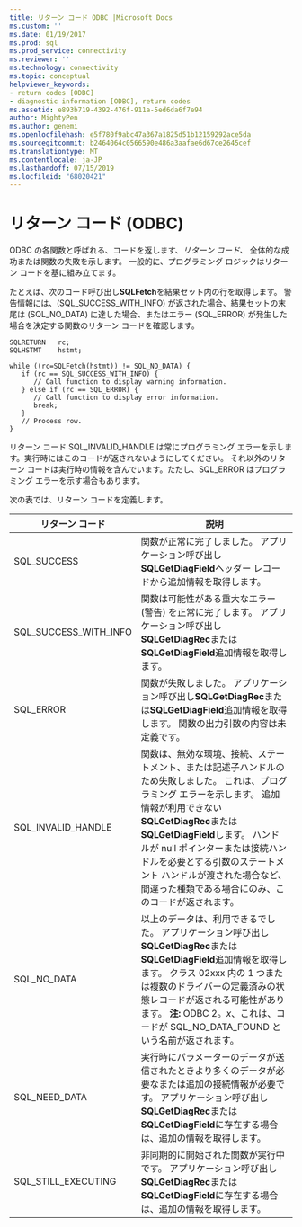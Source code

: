 ```yaml
---
title: リターン コード ODBC |Microsoft Docs
ms.custom: ''
ms.date: 01/19/2017
ms.prod: sql
ms.prod_service: connectivity
ms.reviewer: ''
ms.technology: connectivity
ms.topic: conceptual
helpviewer_keywords:
- return codes [ODBC]
- diagnostic information [ODBC], return codes
ms.assetid: e893b719-4392-476f-911a-5ed6da6f7e94
author: MightyPen
ms.author: genemi
ms.openlocfilehash: e5f780f9abc47a367a1825d51b12159292ace5da
ms.sourcegitcommit: b2464064c0566590e486a3aafae6d67ce2645cef
ms.translationtype: MT
ms.contentlocale: ja-JP
ms.lasthandoff: 07/15/2019
ms.locfileid: "68020421"
---
```

# <a name="return-codes-odbc"></a>リターン コード (ODBC)
ODBC の各関数と呼ばれる、コードを返します、*リターン コード、* 全体的な成功または関数の失敗を示します。 一般的に、プログラミング ロジックはリターン コードを基に組み立てます。  
  
 たとえば、次のコード呼び出し**SQLFetch**を結果セット内の行を取得します。 警告情報には、(SQL_SUCCESS_WITH_INFO) が返された場合、結果セットの末尾は (SQL_NO_DATA) に達した場合、またはエラー (SQL_ERROR) が発生した場合を決定する関数のリターン コードを確認します。  
  
```  
SQLRETURN   rc;  
SQLHSTMT    hstmt;  
  
while ((rc=SQLFetch(hstmt)) != SQL_NO_DATA) {  
   if (rc == SQL_SUCCESS_WITH_INFO) {  
      // Call function to display warning information.  
   } else if (rc == SQL_ERROR) {  
      // Call function to display error information.  
      break;  
   }  
   // Process row.  
}  
```  
  
 リターン コード SQL_INVALID_HANDLE は常にプログラミング エラーを示します。実行時にはこのコードが返されないようにしてください。 それ以外のリターン コードは実行時の情報を含んでいます。ただし、SQL_ERROR はプログラミング エラーを示す場合もあります。  
  
 次の表では、リターン コードを定義します。  
  
|リターン コード|説明|  
|-----------------|-----------------|  
|SQL_SUCCESS|関数が正常に完了しました。 アプリケーション呼び出し**SQLGetDiagField**ヘッダー レコードから追加情報を取得します。|  
|SQL_SUCCESS_WITH_INFO|関数は可能性がある重大なエラー (警告) を正常に完了します。 アプリケーション呼び出し**SQLGetDiagRec**または**SQLGetDiagField**追加情報を取得します。|  
|SQL_ERROR|関数が失敗しました。 アプリケーション呼び出し**SQLGetDiagRec**または**SQLGetDiagField**追加情報を取得します。 関数の出力引数の内容は未定義です。|  
|SQL_INVALID_HANDLE|関数は、無効な環境、接続、ステートメント、または記述子ハンドルのため失敗しました。 これは、プログラミング エラーを示します。 追加情報が利用できない**SQLGetDiagRec**または**SQLGetDiagField**します。 ハンドルが null ポインターまたは接続ハンドルを必要とする引数のステートメント ハンドルが渡された場合など、間違った種類である場合にのみ、このコードが返されます。|  
|SQL_NO_DATA|以上のデータは、利用できるでした。 アプリケーション呼び出し**SQLGetDiagRec**または**SQLGetDiagField**追加情報を取得します。 クラス 02xxx 内の 1 つまたは複数のドライバーの定義済みの状態レコードが返される可能性があります。 **注:** ODBC 2。*x*、これは、コードが SQL_NO_DATA_FOUND という名前が返されます。|  
|SQL_NEED_DATA|実行時にパラメーターのデータが送信されたときより多くのデータが必要なまたは追加の接続情報が必要です。 アプリケーション呼び出し**SQLGetDiagRec**または**SQLGetDiagField**に存在する場合は、追加の情報を取得します。|  
|SQL_STILL_EXECUTING|非同期的に開始された関数が実行中です。 アプリケーション呼び出し**SQLGetDiagRec**または**SQLGetDiagField**に存在する場合は、追加の情報を取得します。|
